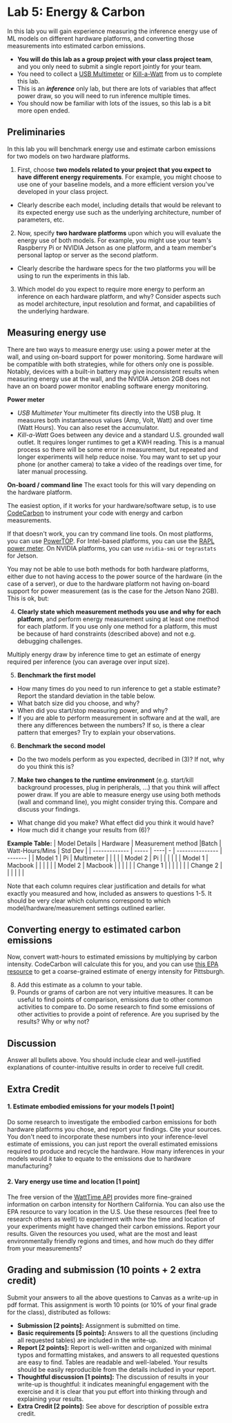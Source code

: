 Lab 5: Energy & Carbon
===
In this lab you will gain experience measuring the inference energy use of ML models on different hardware platforms, and converting those measurements into estimated carbon emissions.
-  **You will do this lab as a group project with your class project team**, and you only need to submit a single report jointly for your team.
- You need to collect a [USB Multimeter](https://www.amazon.com/gp/product/B07DCTG6LH/) or [Kill-a-Watt](https://www.amazon.com/P3-P4400-Electricity-Usage-Monitor/dp/B00009MDBU/) from us to complete this lab.
- This is an _**inference**_ only lab, but there are lots of variables that affect power draw, so you will need to run inference multiple times.
- You should now be familiar with lots of the issues, so this lab is a bit more open ended.

Preliminaries
---
In this lab you will benchmark energy use and estimate carbon emissions for two models on two hardware platforms. 
1. First, choose **two models related to your project that you expect to have different energy requirements**. For example, you might choose to use one of your baseline models, and a more efficient version you've developed in your class project.
 - Clearly describe each model, including details that would be relevant to its expected energy use such as the underlying architecture, number of parameters, etc.
2. Now, specify **two hardware platforms** upon which you will evaluate the energy use of both models. For example, you might use your team's Raspberry Pi or NVIDIA Jetson as one platform, and a team member's personal laptop or server as the second platform.
- Clearly describe the hardware specs for the two platforms you will be using to run the experiments in this lab.
3. Which model do you expect to require more energy to perform an inference on each hardware platform, and why? Consider aspects such as model architecture, input resolution and format, and capabilities of the underlying hardware.

Measuring energy use
---
There are two ways to measure energy use: using a power meter at the wall, and using on-board support for power monitoring. Some hardware will be compatible with both strategies, while for others only one is possible.
Notably, devices with a built-in battery may give inconsistent results when measuring energy use at the wall, and the NVIDIA Jetson 2GB does not have an on board power monitor enabling software energy monitoring.

**Power meter**
- *USB Multimeter* Your multimeter fits directly into the USB plug.  It measures both instantaneous values (Amp, Volt, Watt) and over time (Watt Hours).  You can also reset the accumulator.
- *Kill-a-Watt* Goes between any device and a standard U.S. grounded wall outlet. It requires longer runtimes to get a KWH reading.
This is a manual process so there will be some error in measurement, but repeated and longer experiments will help reduce noise. You may want to set up your phone (or another camera) to take a video of the readings over time, for later manual processing.

**On-board / command line**
The exact tools for this will vary depending on the hardware platform. 

The easiest option, if it works for your hardware/software setup, is to use [CodeCarbon](https://github.com/mlco2/codecarbon) to instrument your code with energy and carbon measurements. 

If that doesn't work, you can try command line tools. On most platforms, you can use [PowerTOP](https://github.com/fenrus75/powertop). For Intel-based platforms, you can use the [RAPL power meter](https://web.eece.maine.edu/~vweaver/projects/rapl/). On NVIDIA platforms, you can use `nvidia-smi` or `tegrastats` for Jetson.

You may not be able to use both methods for both hardware platforms, either due to not having access to the power source of the hardware (in the case of a server), or due to the hardware platform not having on-board support for power measurement (as is the case for the Jetson Nano 2GB). 
This is ok, but:

4. **Clearly state which measurement methods you use and why for each platform**, and perform energy measurement using at least one method for each platform. If you use only one method for a platform, this must be because of hard constraints (described above) and not e.g. debugging challenges.

Multiply energy draw by inference time to get an estimate of energy required per inference (you can average over input size).

5. **Benchmark the first model**
  * How many times do you need to run inference to get a stable estimate? Report the standard deviation in the table below.
  * What batch size did you choose, and why?
  * When did you start/stop measuring power, and why?
  * If you are able to perform measurement in software and at the wall, are there any differences between the numbers? If so, is there a clear pattern that emerges? Try to explain your observations.
6. **Benchmark the second model**
  * Do the two models perform as you expected, decribed in (3)? If not, why do you think this is?
7. **Make two changes to the runtime environment** (e.g. start/kill background processes, plug in peripherals, ...) that you think will affect power draw. If you are able to measure energy use using both methods (wall and command line), you might consider trying this. Compare and discuss your findings. 
  * What change did you make? What effect did you think it would have?
  * How much did it change your results from (6)?

**Example Table:**
| Model Details | Hardware | Measurement method |Batch | Watt-Hours/Mins | Std Dev |
| ------------- | ----- | ----| - | --------------- | ------- |
| Model 1       | Pi      | Multimeter   |    |                |         |
| Model 2       | Pi      |     |   |                |         |
| Model 1       | Macbook      |      |  |                |         |
| Model 2       | Macbook     |     |   |                |         |
| Change 1       |          |      |   |               |         |
| Change 2       |          |      |   |               |         |

Note that each column requires clear justification and details for what exactly you measured and how, included as answers to questions 1-5. It should be very clear which columns correspond to which model/hardware/measurement settings outlined earlier.

Converting energy to estimated carbon emissions
---
Now, convert watt-hours to estimated emissions by multiplying by carbon intensity. CodeCarbon will calculate this for you, and you can use [this EPA resource](https://www.epa.gov/egrid/power-profiler#/) to get a coarse-grained estimate of energy intensity for Pittsburgh.

8. Add this estimate as a column to your table.
9. Pounds or grams of carbon are not very intuitive measures. It can be useful to find points of comparison, emissions due to other common activities to compare to. Do some research to find some emissions of other activities to provide a point of reference. Are you suprised by the results? Why or why not?

Discussion
---
Answer all bullets above. You should include clear and well-justified explanations of counter-intuitive results in order to receive full credit.

Extra Credit
---
#### 1. Estimate embodied emissions for your models [1 point]
Do some research to investigate the embodied carbon emissions for both hardware platforms you chose, and report your findings. Cite your sources. You don't need to incorporate these numbers into your inference-level estimate of emissions, you can just report the overall estimated emissions required to produce and recycle the hardware. How many inferences in your models would it take to equate to the emissions due to hardware manufacturing? 

#### 2. Vary energy use time and location [1 point]
The free version of the [WattTime API](https://www.watttime.org/api-documentation/#introduction) provides more fine-grained information on carbon intensity for Northern California. You can also use the EPA resource to vary location in the U.S. Use these resources (feel free to research others as well!) to experiment with how the time and location of your experiments might have changed their carbon emissions. Report your results. Given the resources you used, what are the most and least environmentally friendly regions and times, and how much do they differ from your measurements? 


Grading and submission (10 points + 2 extra credit)
----
Submit your answers to all the above questions to Canvas as a write-up in pdf format. This assignment is worth 10 points 
(or 10% of your final grade for the class), distributed as follows: 
- **Submission [2 points]:** Assignment is submitted on time.
- **Basic requirements [5 points]:** Answers to all the questions (including all requested tables) are included in the write-up. 
- **Report [2 points]:** Report is well-written and organized with minimal typos and formatting mistakes, and answers to all requested questions are easy to find. Tables are readable and well-labeled. Your results should be easily reproducible from the details included in your report.
- **Thoughtful discussion [1 points]:** The discussion of results in your write-up is thoughtful: it indicates meaningful engagement with the exercise and it is clear that you put effort into thinking through and explaining your results.
- **Extra Credit [2 points]:** See above for description of possible extra credit.
